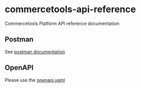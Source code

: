 # commercetools-api-reference
Commercetools Platform API reference documentation

## Postman

See [postman documentation](https://github.com/commercetools/commercetools-postman-collection)

## OpenAPI

Please use the [openapi.yaml](oas/openapi.yaml)
